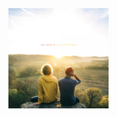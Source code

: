 <a href="https://open.spotify.com/album/05GnUxeKyA4eJLiCQQeeVY?si=A-WasrXuQ_maDK6M3jjN2w">
  <img src="https://raw.githubusercontent.com/darinjyoung/Data-Science-Projects/refs/heads/main/assets/air%20for%20free.png" width="200" height="200">
</a>
